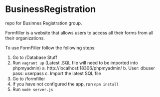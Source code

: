 # BusinessRegistration
repo for Businnes Registration group.

Formfiller is a website that allows users to access all their forms from all their organizations. 

To use FormFiller follow the following steps:
1. Go to /Database Stuff
2. Run ```vagrant up``` (Latest .SQL file will need to be imported into phpmyadmin)
  a. http://localhost:18306/phpmyadmin/
  b. User: dbuser pass: userpass
  c. Import the latest SQL file 
4. Go to /formfiller
5. If you have not configured the app, run ```npm install```
6. Run ```node server.js```
